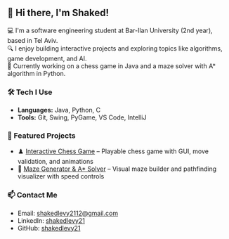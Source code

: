 ## 👋 Hi there, I'm Shaked!

💻 I'm a software engineering student at Bar-Ilan University (2nd year), based in Tel Aviv.  
🔍 I enjoy building interactive projects and exploring topics like algorithms, game development, and AI.  
🚀 Currently working on a chess game in Java and a maze solver with A* algorithm in Python.

### 🛠️ Tech I Use
- **Languages:** Java, Python, C
- **Tools:** Git, Swing, PyGame, VS Code, IntelliJ

### 📌 Featured Projects
- ♟️ [Interactive Chess Game](https://github.com/shakedlevy21/...) – Playable chess game with GUI, move validation, and animations  
- 🧩 [Maze Generator & A* Solver](https://github.com/shakedlevy21/...) – Visual maze builder and pathfinding visualizer with speed controls

### 📫 Contact Me
- Email: shakedlevy2112@gmail.com  
- LinkedIn: [shakedlevy21](https://www.linkedin.com/in/shakedlevy21/)  
- GitHub: [shakedlevy21](https://github.com/shakedlevy21)

<!--
**shakedlevy21/shakedlevy21** is a ✨ special ✨ repository because its `README.md` (this file) appears on your GitHub profile.
-->
